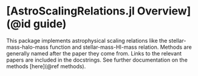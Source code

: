 # [AstroScalingRelations.jl Overview](@id guide)

This package implements astrophysical scaling relations like the stellar-mass-halo-mass function and stellar-mass-HI-mass relation. Methods are generally named after the paper they come from. Links to the relevant papers are included in the docstrings. See further documentation on the methods [here](@ref methods). 